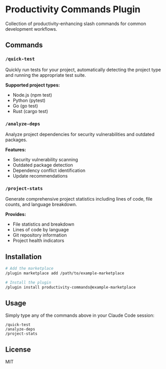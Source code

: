 # Productivity Commands Plugin

Collection of productivity-enhancing slash commands for common development workflows.

## Commands

### `/quick-test`
Quickly run tests for your project, automatically detecting the project type and running the appropriate test suite.

**Supported project types:**
- Node.js (npm test)
- Python (pytest)
- Go (go test)
- Rust (cargo test)

### `/analyze-deps`
Analyze project dependencies for security vulnerabilities and outdated packages.

**Features:**
- Security vulnerability scanning
- Outdated package detection
- Dependency conflict identification
- Update recommendations

### `/project-stats`
Generate comprehensive project statistics including lines of code, file counts, and language breakdown.

**Provides:**
- File statistics and breakdown
- Lines of code by language
- Git repository information
- Project health indicators

## Installation

```bash
# Add the marketplace
/plugin marketplace add /path/to/example-marketplace

# Install the plugin
/plugin install productivity-commands@example-marketplace
```

## Usage

Simply type any of the commands above in your Claude Code session:

```
/quick-test
/analyze-deps
/project-stats
```

## License

MIT
